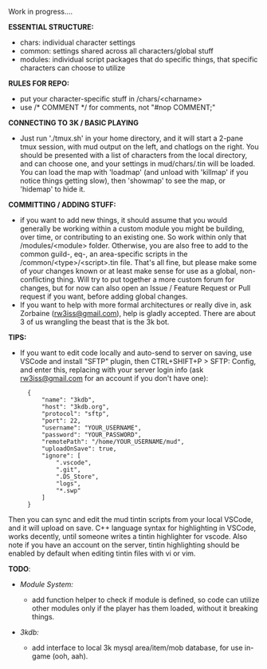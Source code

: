 Work in progress....


**ESSENTIAL STRUCTURE:**
* chars: individual character settings
* common: settings shared across all characters/global stuff
* modules: individual script packages that do specific things, that specific characters can choose to utilize


**RULES FOR REPO:**
* put your character-specific stuff in /chars/\<charname\>
* use /* COMMENT */ for comments, not "#nop COMMENT;"


**CONNECTING TO 3K / BASIC PLAYING**
* Just run './tmux.sh' in your home directory, and it will start a 2-pane tmux session, with mud output on the left, and chatlogs on the right. You should be presented with a list of characters from the local directory, and can choose one, and your settings in mud/chars/<char>.tin will be loaded. You can load the map with 'loadmap' (and unload with 'killmap' if you notice things getting slow), then 'showmap' to see the map, or 'hidemap' to hide it. 
        

**COMMITTING / ADDING STUFF:**
* if you want to add new things, it should assume that you would generally be working within a custom module you might be building, over time, or contributing to an existing one. So work within only that /modules/\<module\> folder. Otherwise, you are also free to add to the common guild-, eq-, an area-specific scripts in the /common/\<type\>/\<script\>.tin file. That's all fine, but please make some of your changes known or at least make sense for use as a global, non-conflicting thing. Will try to put together a more custom forum for changes, but for now can also open an Issue / Feature Request or Pull request if you want, before adding global changes. 
* If you want to help with more formal architectures or really dive in, ask Zorbaine (rw3iss@gmail.com), help is gladly accepted. There are about 3 of us wrangling the beast that is the 3k bot.


**TIPS:**
* If you want to edit code locally and auto-send to server on saving, use VSCode and install "SFTP" plugin, then CTRL+SHIFT+P > SFTP: Config, and enter this, replacing with your server login info (ask rw3iss@gmail.com for an account if you don't have one):

        {
            "name": "3kdb",
            "host": "3kdb.org",
            "protocol": "sftp",
            "port": 22,
            "username": "YOUR_USERNAME",
            "password": "YOUR_PASSWORD",
            "remotePath": "/home/YOUR_USERNAME/mud",
            "uploadOnSave": true,
            "ignore": [
                ".vscode",
                ".git",
                ".DS_Store",
                "logs",
                "*.swp"
            ]
        }

Then you can sync and edit the mud tintin scripts from your local VSCode, and it will upload on save. C++ language syntax for highlighting in VSCode, works decently, until someone writes a tintin highlighter for vscode. Also note if you have an account on the server, tintin highlighting should be enabled by default when editing tintin files with vi or vim.


**TODO**:
* *Module System:*
    - add function helper to check if module is defined, so code can utilize other modules only if the player has them loaded, without it breaking things.
    
* *3kdb:*
    - add interface to local 3k mysql area/item/mob database, for use in-game (ooh, aah).
